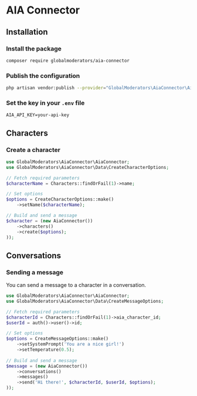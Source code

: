 # AIA Connector

## Installation
### Install the package
```bash
composer require globalmoderators/aia-connector
```
### Publish the configuration
```bash
php artisan vendor:publish --provider="GlobalModerators\AiaConnector\AiaConnectorServiceProvider" --tag="config"
```
### Set the key in your `.env` file
```dotenv
AIA_API_KEY=your-api-key
```

## Characters

### Create a character
```php
use GlobalModerators\AiaConnector\AiaConnector;
use GlobalModerators\AiaConnector\Data\CreateCharacterOptions;

// Fetch required parameters
$characterName = Characters::findOrFail(1)->name;

// Set options
$options = CreateCharacterOptions::make()
    ->setName($characterName);

// Build and send a message
$character = (new AiaConnector())
    ->characters()
    ->create($options);
));
```

## Conversations

### Sending a message
You can send a message to a character in a conversation. 
```php
use GlobalModerators\AiaConnector\AiaConnector;
use GlobalModerators\AiaConnector\Data\CreateMessageOptions;

// Fetch required parameters
$characterId = Characters::findOrFail(1)->aia_character_id;
$userId = auth()->user()->id;

// Set options
$options = CreateMessageOptions::make()
    ->setSystemPrompt('You are a nice girl!')
    ->setTemperature(0.5);
    
// Build and send a message
$message = (new AiaConnector())
    ->conversations()
    ->messages()
    ->send('Hi there!', $characterId, $userId, $options);
));
```
